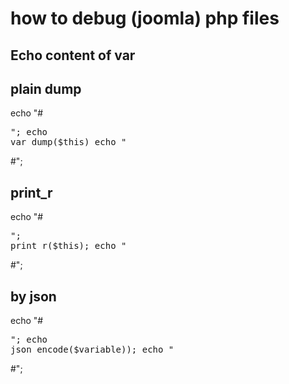 # how to debug (joomla) php files 

## Echo content of var

## plain dump
echo "#<div style='text-align:left;font_size:1.2em;'><pre>";
echo var_dump($this)
echo "</pre></div>#";

## print_r 
echo "#<div style='text-align:left;font_size:1.2em;'><pre>";
print_r($this);
echo "</pre></div>#";

## by json

echo "#<div style='text-align:left;font_size:1.2em;'><pre>";
echo json_encode($variable));
echo "</pre></div>#";




